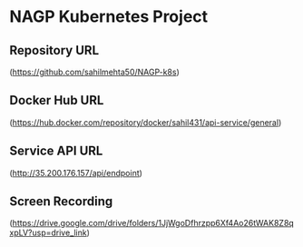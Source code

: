 # NAGP Kubernetes Project

## Repository URL
(https://github.com/sahilmehta50/NAGP-k8s)

## Docker Hub URL
(https://hub.docker.com/repository/docker/sahil431/api-service/general)

## Service API URL
(http://35.200.176.157/api/endpoint)

## Screen Recording
(https://drive.google.com/drive/folders/1JjWgoDfhrzpp6Xf4Ao26tWAK8Z8qxpLV?usp=drive_link)

